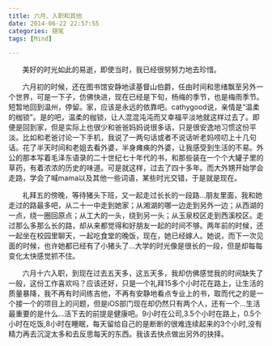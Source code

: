 ```yaml
---
title: 六月、入职和其他
date: 2014-06-22 22:57:55
categories: 随笔
tags: [Mind]

---
```

       美好的时光如此的易逝，即使当时，我已经很努努力地去珍惜。  

       六月初的时候，还在图书馆安静地读基督山伯爵，任由时间和思绪飘至另外一个世界，可是一下子，仿佛快进，现在已经是下旬，杨梅的季节，也是梅雨季节。短暂地回到温州，停留。家，应该是永远的依靠吧。cathygood说，亲情是“温柔的枷锁”。是的吧，温柔的枷锁，让人混混沌沌而又幸福平淡地就这样过去了。即便是回到家，但是实际上也很少和爸爸妈妈说很多话，只是很安逸地习惯这份平淡。比如和老爸讨论一下手机，我说了一两句话或者不说话听老妈唠叨上十几句话。花了半天时间和老姐去看外婆，半身瘫痪的外婆，让我感受到生活的不易。外公的那本写着毛泽东语录的二十世纪七十年代的书，和那些装在一个个大罐子里的草药，有着浓浓的历史的味道。可是就这样，过去了四十多年。而大外甥开始学会走路，学会了喊mama以及其他一些词语，某些时光交错，于是就是现在。

       礼拜五的傍晚，等待猪头下班，又一起走过长长的一段路…朋友里面，我和她走过的路最多吧，从二十一中走到她家；从湘湖的哪一边走到另外一边；从西湖的一点，绕一圈回原点；从工大的一头，绕到另一头；从玉泉校区走到西溪校区。走过那么多那么长的路，却从来都觉得和好朋友一起的时间不够。两年前的时候，还一起坐在校园里聊天，一起吃食堂的晚饭，现在，她已经嫁人。她说，而下一次见面的时候，也许她都已经有了小猪头了…大学的时光像是很长的一段，但是却每每变化太快感觉抓不住。

       六月十六入职，到现在过去五天多，这五天多，我却仿佛感觉我的时间缺失了一般，这份工作喜欢吗？应该还好，只是一个礼拜15多个小时花在路上，让生活的质量暴降，我不再有时间练吉他，不再有安静地看点专业上的书，取而代之的是一个接一个的项目上的问题，但是iOS部门现在却仍然只有两个人，还有一个…生活最重要的是什么...活下去的前提是健康吧。9小时在公司,3.5个小时在路上，0.5个小时在吃饭,8小时在睡眠，每天留给自己的是断断的很难连续起来的3个小时,没有精力再去沉淀太多和去反思每天的东西。我该去快点做出另外的抉择。